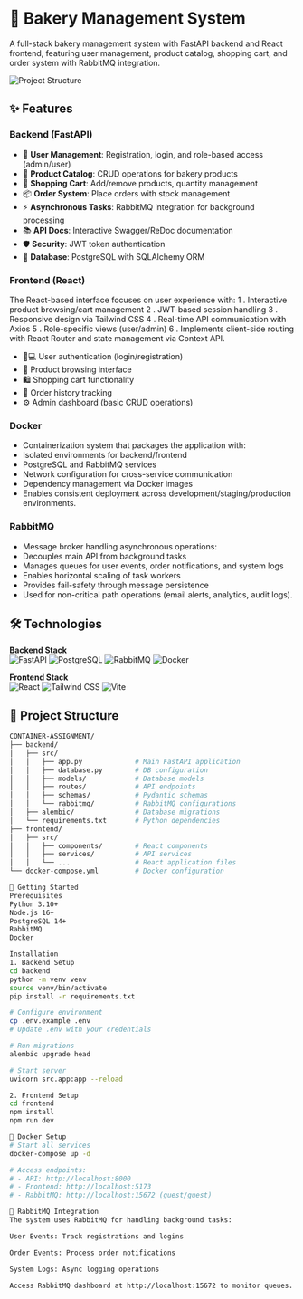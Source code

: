 # 🍞 Bakery Management System

A full-stack bakery management system with FastAPI backend and React frontend, featuring user management, product catalog, shopping cart, and order system with RabbitMQ integration.

![Project Structure](https://via.placeholder.com/800x400.png?text=Bakery+Management+System+Diagram) <!-- Add actual screenshot/diagram later -->

## ✨ Features

### **Backend (FastAPI)**
- 🔐 **User Management**: Registration, login, and role-based access (admin/user)
- 🍰 **Product Catalog**: CRUD operations for bakery products
- 🛒 **Shopping Cart**: Add/remove products, quantity management
- 📦 **Order System**: Place orders with stock management
- ⚡ **Asynchronous Tasks**: RabbitMQ integration for background processing
- 📚 **API Docs**: Interactive Swagger/ReDoc documentation
- 🛡️ **Security**: JWT token authentication
- 🐘 **Database**: PostgreSQL with SQLAlchemy ORM

### **Frontend (React)**

The React-based interface focuses on user experience with:
1 . Interactive product browsing/cart management
2 . JWT-based session handling
3 . Responsive design via Tailwind CSS
4 . Real-time API communication with Axios
5 . Role-specific views (user/admin)
6 . Implements client-side routing with React Router and state management via Context API.

- 👨💻 User authentication (login/registration)
- 🎨 Product browsing interface
- 🛍️ Shopping cart functionality
- 📜 Order history tracking
- ⚙️ Admin dashboard (basic CRUD operations)


### **Docker**
- Containerization system that packages the application with:
- Isolated environments for backend/frontend
- PostgreSQL and RabbitMQ services
- Network configuration for cross-service communication
- Dependency management via Docker images
- Enables consistent deployment across development/staging/production environments.

### **RabbitMQ**

- Message broker handling asynchronous operations:
- Decouples main API from background tasks
- Manages queues for user events, order notifications, and system logs
- Enables horizontal scaling of task workers
- Provides fail-safety through message persistence
- Used for non-critical path operations (email alerts, analytics, audit logs).

## 🛠️ Technologies

**Backend Stack**  
![FastAPI](https://img.shields.io/badge/FastAPI-005571?style=for-the-badge&logo=fastapi)
![PostgreSQL](https://img.shields.io/badge/PostgreSQL-316192?style=for-the-badge&logo=postgresql&logoColor=white)
![RabbitMQ](https://img.shields.io/badge/rabbitmq-%23FF6600.svg?style=for-the-badge&logo=rabbitmq&logoColor=white)
![Docker](https://img.shields.io/badge/docker-%230db7ed.svg?style=for-the-badge&logo=docker&logoColor=white)

**Frontend Stack**  
![React](https://img.shields.io/badge/react-%2320232a.svg?style=for-the-badge&logo=react&logoColor=%2361DAFB)
![Tailwind CSS](https://img.shields.io/badge/tailwindcss-%2338B2AC.svg?style=for-the-badge&logo=tailwind-css&logoColor=white)
![Vite](https://img.shields.io/badge/vite-%23646CFF.svg?style=for-the-badge&logo=vite&logoColor=white)

## 📂 Project Structure

```bash
CONTAINER-ASSIGNMENT/
├── backend/
│   ├── src/
│   │   ├── app.py             # Main FastAPI application
│   │   ├── database.py        # DB configuration
│   │   ├── models/            # Database models
│   │   ├── routes/            # API endpoints
│   │   ├── schemas/           # Pydantic schemas
│   │   └── rabbitmq/          # RabbitMQ configurations
│   ├── alembic/               # Database migrations
│   └── requirements.txt       # Python dependencies
├── frontend/
│   ├── src/
│   │   ├── components/        # React components
│   │   ├── services/          # API services
│   │   └── ...                # React application files
└── docker-compose.yml         # Docker configuration

🚀 Getting Started
Prerequisites
Python 3.10+
Node.js 16+
PostgreSQL 14+
RabbitMQ
Docker 

Installation
1. Backend Setup
cd backend
python -m venv venv
source venv/bin/activate
pip install -r requirements.txt

# Configure environment
cp .env.example .env
# Update .env with your credentials

# Run migrations
alembic upgrade head

# Start server
uvicorn src.app:app --reload

2. Frontend Setup
cd frontend
npm install
npm run dev

🐳 Docker Setup
# Start all services
docker-compose up -d

# Access endpoints:
# - API: http://localhost:8000
# - Frontend: http://localhost:5173
# - RabbitMQ: http://localhost:15672 (guest/guest)

🔄 RabbitMQ Integration
The system uses RabbitMQ for handling background tasks:

User Events: Track registrations and logins

Order Events: Process order notifications

System Logs: Async logging operations

Access RabbitMQ dashboard at http://localhost:15672 to monitor queues.